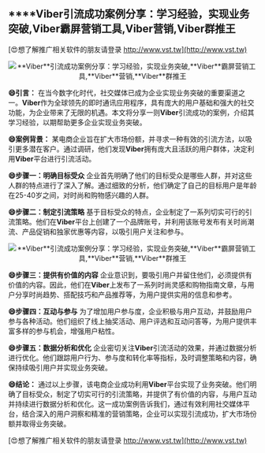 ## ****Viber**引流成功案例分享：学习经验，实现业务突破,**Viber**霸屏营销工具,**Viber**营销,**Viber**群推王**

[😍想了解推广相关软件的朋友请登录 http://www.vst.tw](http://www.vst.tw)

 <center><img src="https://vst.tw/MP4/tuiguang/png/5.png" alt="**Viber**引流成功案例分享：学习经验，实现业务突破,**Viber**霸屏营销工具,**Viber**营销,**Viber**群推王"></center>

**😄引言：**
在当今数字化时代，社交媒体已成为企业实现业务突破的重要渠道之一。**Viber**作为全球领先的即时通讯应用程序，具有庞大的用户基础和强大的社交功能，为企业带来了无限的机遇。本文将分享一则**Viber**引流成功的案例，介绍其学习经验，以期帮助更多企业实现业务突破。

**😄案例背景：**
某电商企业旨在扩大市场份额，并寻求一种有效的引流方法，以吸引更多潜在客户。通过调研，他们发现**Viber**拥有庞大且活跃的用户群体，决定利用**Viber**平台进行引流活动。

**😄步骤一：明确目标受众**
企业首先明确了他们的目标受众是哪些人群，并对这些人群的特点进行了深入了解。通过细致的分析，他们确定了自己的目标用户是年龄在25-40岁之间，对时尚和购物感兴趣的人群。

**😄步骤二：制定引流策略**
基于目标受众的特点，企业制定了一系列切实可行的引流策略。他们在**Viber**平台上创建了一个品牌账号，并利用该账号发布有关时尚潮流、产品促销和独家优惠等内容，以吸引用户关注和参与。

 <center><img src="https://vst.tw/MP4/tuiguang/png/3.png" alt="**Viber**引流成功案例分享：学习经验，实现业务突破,**Viber**霸屏营销工具,**Viber**营销,**Viber**群推王"></center>

**😄步骤三：提供有价值的内容**
企业意识到，要吸引用户并留住他们，必须提供有价值的内容。因此，他们在**Viber**上发布了一系列时尚灵感和购物指南文章，与用户分享时尚趋势、搭配技巧和产品推荐等，为用户提供实用的信息和参考。

**😄步骤四：互动与参与**
为了增加用户参与度，企业积极与用户互动，并鼓励用户参与各种活动。他们组织了线上抽奖活动、用户评选和互动问答等，为用户提供丰富多样的参与机会，增强用户粘性。

**😄步骤五：数据分析和优化**
企业密切关注**Viber**引流活动的效果，并通过数据分析进行优化。他们跟踪用户行为、参与度和转化率等指标，及时调整策略和内容，确保持续吸引用户并实现业务突破。

**😄结论：**
通过以上步骤，该电商企业成功利用**Viber**平台实现了业务突破。他们明确了目标受众，制定了切实可行的引流策略，并提供了有价值的内容，与用户互动并持续进行数据分析和优化。这一成功案例告诉我们，通过有效利用社交媒体平台，结合深入的用户洞察和精准的营销策略，企业可以实现引流成功，扩大市场份额并取得业务突破。

[😍想了解推广相关软件的朋友请登录 http://www.vst.tw](http://www.vst.tw)



